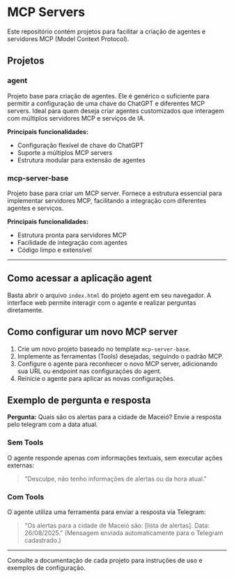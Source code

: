 # MCP Servers

Este repositório contém projetos para facilitar a criação de agentes e servidores MCP (Model Context Protocol).

## Projetos

### agent
Projeto base para criação de agentes. Ele é genérico o suficiente para permitir a configuração de uma chave do ChatGPT e diferentes MCP servers. Ideal para quem deseja criar agentes customizados que interagem com múltiplos servidores MCP e serviços de IA.

**Principais funcionalidades:**
- Configuração flexível de chave do ChatGPT
- Suporte a múltiplos MCP servers
- Estrutura modular para extensão de agentes

### mcp-server-base
Projeto base para criar um MCP server. Fornece a estrutura essencial para implementar servidores MCP, facilitando a integração com diferentes agentes e serviços.

**Principais funcionalidades:**
- Estrutura pronta para servidores MCP
- Facilidade de integração com agentes
- Código limpo e extensível

---


## Como acessar a aplicação agent

Basta abrir o arquivo `index.html` do projeto agent em seu navegador. A interface web permite interagir com o agente e realizar perguntas diretamente.

## Como configurar um novo MCP server

1. Crie um novo projeto baseado no template `mcp-server-base`.
2. Implemente as ferramentas (Tools) desejadas, seguindo o padrão MCP.
3. Configure o agente para reconhecer o novo MCP server, adicionando sua URL ou endpoint nas configurações do agent.
4. Reinicie o agente para aplicar as novas configurações.

## Exemplo de pergunta e resposta

**Pergunta:** Quais são os alertas para a cidade de Maceió? Envie a resposta pelo telegram com a data atual.

### Sem Tools
O agente responde apenas com informações textuais, sem executar ações externas:

> "Desculpe, não tenho informações de alertas ou da hora atual."

### Com Tools
O agente utiliza uma ferramenta para enviar a resposta via Telegram:

> "Os alertas para a cidade de Maceió são: [lista de alertas]. Data: 26/08/2025."
> (Mensagem enviada automaticamente para o Telegram cadastrado.)

---

Consulte a documentação de cada projeto para instruções de uso e exemplos de configuração.